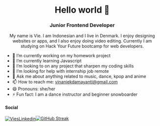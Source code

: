 <h1 align="center">Hello world 👋</h1>

<h3 align="center">Junior Frontend Developer</h3>

<p align="center">My name is Vie. I am Indonesian and I live in Denmark. I enjoy designing websites or apps, and I also enjoy doing video editing. Currently I am studying on Hack Your Future bootcamp for web developers.</p>


- 🔭 I’m currently working on my homework project 
- 🌱 I’m currently learning Javascript
- 👯 I’m looking to on any project that sharpen my coding skills
- 🤔 I’m looking for help with internship job remote 
- 💬 Ask me about anything related to music, dance, kpop and anime
- 📫 How to reach me: vinaniekdamayanti@gmail.com
- 😄 Pronouns: she/her
- ⚡ Fun fact: I am a dance instructor and beginner snowboarder  

<h4> Social </h4>
<a href="https://www.linkedin.com/in/vinaniek-ayu-damayanti-90b083141/">
  <img align="center" alt="ViesLinkedin"

[![GitHub Streak](https://github-readme-streak-stats.herokuapp.com/?user=viedamayanti&theme=vue)](https://git.io/streak-stats)

